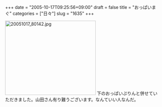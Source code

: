+++
date = "2005-10-17T09:25:56+09:00"
draft = false
title = "おっぱいまぐ"
categories = ["日々"]
slug = "1635"
+++

<img src="http://ieiriblog.img.jugem.cc/20051017_80142.jpg" class="pict" width="293" height="240" alt="20051017_80142.jpg" />
下のおっぱいぷりんと併せていただきました。山田さん有り難うございます。なんていい人なんだ。
